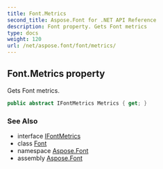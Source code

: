 ```yaml
---
title: Font.Metrics
second_title: Aspose.Font for .NET API Reference
description: Font property. Gets Font metrics
type: docs
weight: 120
url: /net/aspose.font/font/metrics/
---
```

## Font.Metrics property

Gets Font metrics.

```csharp
public abstract IFontMetrics Metrics { get; }
```

### See Also

* interface [IFontMetrics](../../ifontmetrics/)
* class [Font](../)
* namespace [Aspose.Font](../../font/)
* assembly [Aspose.Font](../../../)


